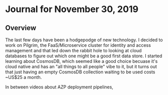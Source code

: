 # Journal for November 30, 2019

## Overview

The last few days have been a hodgepodge of new technology. I decided to work on Pilgrim, the FaaS/Microservice cluster for identity and access management and that led down the rabbit hole to looking at cloud databases to figure out which one might be a good first data store. I started learning about CosmosDB, which seemed like a good choice becuase it's cloud native and has an "all things to all people" vibe to it, but it turns out that just having an empty CosmosDB collection waiting to be used costs ~US$25 a month.

In between videos about AZP deployment pipelines, 
